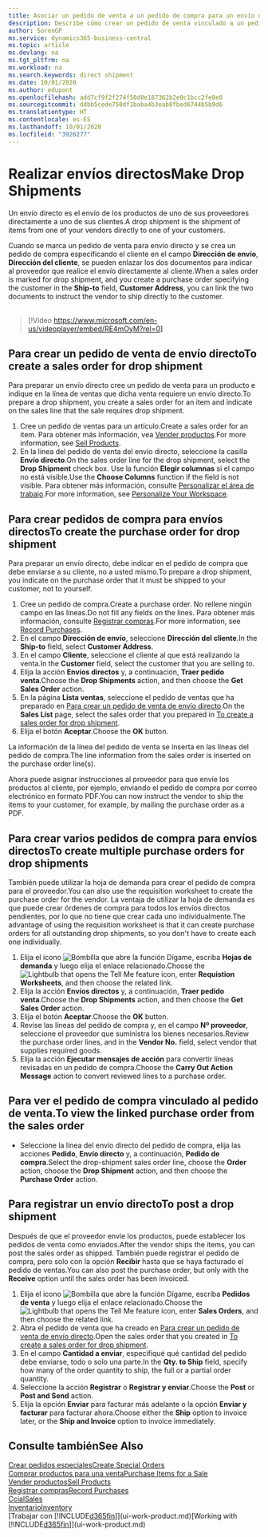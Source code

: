 ```yaml
---
title: Asociar un pedido de venta a un pedido de compra para un envío directo | Documentos de Microsoft
description: Describe cómo crear un pedido de venta vinculado a un pedido de compra para habilitar el envío directo del proveedor al cliente.
author: SorenGP
ms.service: dynamics365-business-central
ms.topic: article
ms.devlang: na
ms.tgt_pltfrm: na
ms.workload: na
ms.search.keywords: direct shipment
ms.date: 10/01/2020
ms.author: edupont
ms.openlocfilehash: add7cf9f2f274f50d0e187362b2e0c1bcc2fe8e0
ms.sourcegitcommit: ddbb5cede750df1baba4b3eab8fbed6744b5b9d6
ms.translationtype: HT
ms.contentlocale: es-ES
ms.lasthandoff: 10/01/2020
ms.locfileid: "3926277"
---
```

# <a name="make-drop-shipments"></a><span data-ttu-id="3b464-103">Realizar envíos directos</span><span class="sxs-lookup"><span data-stu-id="3b464-103">Make Drop Shipments</span></span>

<span data-ttu-id="3b464-104">Un envío directo es el envío de los productos de uno de sus proveedores directamente a uno de sus clientes.</span><span class="sxs-lookup"><span data-stu-id="3b464-104">A drop shipment is the shipment of items from one of your vendors directly to one of your customers.</span></span>

<span data-ttu-id="3b464-105">Cuando se marca un pedido de venta para envío directo y se crea un pedido de compra especificando el cliente en el campo **Dirección de envío**, **Dirección del cliente**, se pueden enlazar los dos documentos para indicar al proveedor que realice el envío directamente al cliente.</span><span class="sxs-lookup"><span data-stu-id="3b464-105">When a sales order is marked for drop shipment, and you create a purchase order specifying the customer in the **Ship-to** field, **Customer Address**, you can link the two documents to instruct the vendor to ship directly to the customer.</span></span>
<br><br>  
  
> [!Video https://www.microsoft.com/en-us/videoplayer/embed/RE4mOyM?rel=0]

## <a name="to-create-a-sales-order-for-drop-shipment"></a><span data-ttu-id="3b464-106">Para crear un pedido de venta de envío directo</span><span class="sxs-lookup"><span data-stu-id="3b464-106">To create a sales order for drop shipment</span></span>

<span data-ttu-id="3b464-107">Para preparar un envío directo cree un pedido de venta para un producto e indique en la línea de ventas que dicha venta requiere un envío directo.</span><span class="sxs-lookup"><span data-stu-id="3b464-107">To prepare a drop shipment, you create a sales order for an item and indicate on the sales line that the sale requires drop shipment.</span></span>

1. <span data-ttu-id="3b464-108">Cree un pedido de ventas para un artículo.</span><span class="sxs-lookup"><span data-stu-id="3b464-108">Create a sales order for an item.</span></span> <span data-ttu-id="3b464-109">Para obtener más información, vea [Vender productos](sales-how-sell-products.md).</span><span class="sxs-lookup"><span data-stu-id="3b464-109">For more information, see [Sell Products](sales-how-sell-products.md).</span></span>
2. <span data-ttu-id="3b464-110">En la línea del pedido de venta del envío directo, seleccione la casilla **Envío directo**.</span><span class="sxs-lookup"><span data-stu-id="3b464-110">On the sales order line for the drop shipment, select the **Drop Shipment** check box.</span></span> <span data-ttu-id="3b464-111">Use la función **Elegir columnas** si el campo no está visible.</span><span class="sxs-lookup"><span data-stu-id="3b464-111">Use the **Choose Columns** function if the field is not visible.</span></span> <span data-ttu-id="3b464-112">Para obtener más información, consulte [Personalizar el área de trabajo](ui-personalization-user.md).</span><span class="sxs-lookup"><span data-stu-id="3b464-112">For more information, see [Personalize Your Workspace](ui-personalization-user.md).</span></span>

## <a name="to-create-the-purchase-order-for-drop-shipment"></a><span data-ttu-id="3b464-113">Para crear pedidos de compra para envíos directos</span><span class="sxs-lookup"><span data-stu-id="3b464-113">To create the purchase order for drop shipment</span></span>

<span data-ttu-id="3b464-114">Para preparar un envío directo, debe indicar en el pedido de compra que debe enviarse a su cliente, no a usted mismo.</span><span class="sxs-lookup"><span data-stu-id="3b464-114">To prepare a drop shipment, you indicate on the purchase order that it must be shipped to your customer, not to yourself.</span></span>

1. <span data-ttu-id="3b464-115">Cree un pedido de compra.</span><span class="sxs-lookup"><span data-stu-id="3b464-115">Create a purchase order.</span></span> <span data-ttu-id="3b464-116">No rellene ningún campo en las líneas.</span><span class="sxs-lookup"><span data-stu-id="3b464-116">Do not fill any fields on the lines.</span></span> <span data-ttu-id="3b464-117">Para obtener más información, consulte [Registrar compras](purchasing-how-record-purchases.md).</span><span class="sxs-lookup"><span data-stu-id="3b464-117">For more information, see [Record Purchases](purchasing-how-record-purchases.md).</span></span>
2. <span data-ttu-id="3b464-118">En el campo **Dirección de envío**, seleccione **Dirección del cliente**.</span><span class="sxs-lookup"><span data-stu-id="3b464-118">In the **Ship-to** field, select **Customer Address**.</span></span>
3. <span data-ttu-id="3b464-119">En el campo **Cliente**, seleccione el cliente al que está realizando la venta.</span><span class="sxs-lookup"><span data-stu-id="3b464-119">In the **Customer** field, select the customer that you are selling to.</span></span>
4. <span data-ttu-id="3b464-120">Elija la acción **Envíos directos** y, a continuación, **Traer pedido venta**.</span><span class="sxs-lookup"><span data-stu-id="3b464-120">Choose the **Drop Shipments** action, and then choose the **Get Sales Order** action.</span></span>
5. <span data-ttu-id="3b464-121">En la página **Lista ventas**, seleccione el pedido de ventas que ha preparado en [Para crear un pedido de venta de envío directo](sales-how-drop-shipment.md#to-create-a-sales-order-for-drop-shipment).</span><span class="sxs-lookup"><span data-stu-id="3b464-121">On the **Sales List** page, select the sales order that you prepared in [To create a sales order for drop shipment](sales-how-drop-shipment.md#to-create-a-sales-order-for-drop-shipment).</span></span>
6. <span data-ttu-id="3b464-122">Elija el botón **Aceptar**.</span><span class="sxs-lookup"><span data-stu-id="3b464-122">Choose the **OK** button.</span></span>

<span data-ttu-id="3b464-123">La información de la línea del pedido de venta se inserta en las líneas del pedido de compra.</span><span class="sxs-lookup"><span data-stu-id="3b464-123">The line information from the sales order is inserted on the purchase order line(s).</span></span>

<span data-ttu-id="3b464-124">Ahora puede asignar instrucciones al proveedor para que envíe los productos al cliente, por ejemplo, enviando el pedido de compra por correo electrónico en formato PDF.</span><span class="sxs-lookup"><span data-stu-id="3b464-124">You can now instruct the vendor to ship the items to your customer, for example, by mailing the purchase order as a PDF.</span></span>     

## <a name="to-create-multiple-purchase-orders-for-drop-shipments"></a><span data-ttu-id="3b464-125">Para crear varios pedidos de compra para envíos directos</span><span class="sxs-lookup"><span data-stu-id="3b464-125">To create multiple purchase orders for drop shipments</span></span>

<span data-ttu-id="3b464-126">También puede utilizar la hoja de demanda para crear el pedido de compra para el proveedor.</span><span class="sxs-lookup"><span data-stu-id="3b464-126">You can also use the requisition worksheet to create the purchase order for the vendor.</span></span> <span data-ttu-id="3b464-127">La ventaja de utilizar la hoja de demanda es que puede crear órdenes de compra para todos los envíos directos pendientes, por lo que no tiene que crear cada uno individualmente.</span><span class="sxs-lookup"><span data-stu-id="3b464-127">The advantage of using the requisition worksheet is that it can create purchase orders for all outstanding drop shipments, so you don't have to create each one individually.</span></span>

1. <span data-ttu-id="3b464-128">Elija el icono ![Bombilla que abre la función Dígame](media/ui-search/search_small.png "Dígame qué desea hacer"), escriba **Hojas de demanda** y luego elija el enlace relacionado.</span><span class="sxs-lookup"><span data-stu-id="3b464-128">Choose the ![Lightbulb that opens the Tell Me feature](media/ui-search/search_small.png "Tell me what you want to do") icon, enter **Requistion Worksheets**, and then choose the related link.</span></span>
2. <span data-ttu-id="3b464-129">Elija la acción **Envíos directos** y, a continuación, **Traer pedido venta**.</span><span class="sxs-lookup"><span data-stu-id="3b464-129">Choose the **Drop Shipments** action, and then choose the **Get Sales Order** action.</span></span>
3. <span data-ttu-id="3b464-130">Elija el botón **Aceptar**.</span><span class="sxs-lookup"><span data-stu-id="3b464-130">Choose the **OK** button.</span></span>
4. <span data-ttu-id="3b464-131">Revise las líneas del pedido de compra y, en el campo **Nº proveedor**, seleccione el proveedor que suministra los bienes necesarios.</span><span class="sxs-lookup"><span data-stu-id="3b464-131">Review the purchase order lines, and in the **Vendor No.** field, select vendor that supplies required goods.</span></span> 
5. <span data-ttu-id="3b464-132">Elija la acción **Ejecutar mensajes de acción** para convertir líneas revisadas en un pedido de compra.</span><span class="sxs-lookup"><span data-stu-id="3b464-132">Choose the **Carry Out Action Message** action to convert reviewed lines to a purchase order.</span></span>

## <a name="to-view-the-linked-purchase-order-from-the-sales-order"></a><span data-ttu-id="3b464-133">Para ver el pedido de compra vinculado al pedido de venta.</span><span class="sxs-lookup"><span data-stu-id="3b464-133">To view the linked purchase order from the sales order</span></span>

* <span data-ttu-id="3b464-134">Seleccione la línea del envío directo del pedido de compra, elija las acciones **Pedido**, **Envío directo** y, a continuación, **Pedido de compra**.</span><span class="sxs-lookup"><span data-stu-id="3b464-134">Select the drop-shipment sales order line, choose the **Order** action, choose the **Drop Shipment** action, and then choose the **Purchase Order** action.</span></span>

## <a name="to-post-a-drop-shipment"></a><span data-ttu-id="3b464-135">Para registrar un envío directo</span><span class="sxs-lookup"><span data-stu-id="3b464-135">To post a drop shipment</span></span>

<span data-ttu-id="3b464-136">Después de que el proveedor envíe los productos, puede establecer los pedidos de venta como enviados.</span><span class="sxs-lookup"><span data-stu-id="3b464-136">After the vendor ships the items, you can post the sales order as shipped.</span></span> <span data-ttu-id="3b464-137">También puede registrar el pedido de compra, pero solo con la opción **Recibir** hasta que se haya facturado el pedido de ventas.</span><span class="sxs-lookup"><span data-stu-id="3b464-137">You can also post the purchase order, but only with the **Receive** option until the sales order has been invoiced.</span></span>

1. <span data-ttu-id="3b464-138">Elija el icono ![Bombilla que abre la función Dígame](media/ui-search/search_small.png "Dígame qué desea hacer"), escriba **Pedidos de venta** y luego elija el enlace relacionado.</span><span class="sxs-lookup"><span data-stu-id="3b464-138">Choose the ![Lightbulb that opens the Tell Me feature](media/ui-search/search_small.png "Tell me what you want to do") icon, enter **Sales Orders**, and then choose the related link.</span></span>
2. <span data-ttu-id="3b464-139">Abra el pedido de venta que ha creado en [Para crear un pedido de venta de envío directo](#to-create-a-sales-order-for-drop-shipment).</span><span class="sxs-lookup"><span data-stu-id="3b464-139">Open the sales order that you created in [To create a sales order for drop shipment](#to-create-a-sales-order-for-drop-shipment).</span></span>
3. <span data-ttu-id="3b464-140">En el campo **Cantidad a enviar**, especifiqué qué cantidad del pedido debe enviarse, todo o solo una parte.</span><span class="sxs-lookup"><span data-stu-id="3b464-140">In the **Qty. to Ship** field, specify how many of the order quantity to ship, the full or a partial order quantity.</span></span>
4. <span data-ttu-id="3b464-141">Seleccione la acción **Registrar** o **Registrar y enviar**.</span><span class="sxs-lookup"><span data-stu-id="3b464-141">Choose the **Post** or **Post and Send** action.</span></span>
5. <span data-ttu-id="3b464-142">Elija la opción **Enviar** para facturar más adelante o la opción **Enviar y facturar** para facturar ahora.</span><span class="sxs-lookup"><span data-stu-id="3b464-142">Choose either the **Ship** option to invoice later, or the **Ship and Invoice** option to invoice immediately.</span></span>

## <a name="see-also"></a><span data-ttu-id="3b464-143">Consulte también</span><span class="sxs-lookup"><span data-stu-id="3b464-143">See Also</span></span>

[<span data-ttu-id="3b464-144">Crear pedidos especiales</span><span class="sxs-lookup"><span data-stu-id="3b464-144">Create Special Orders</span></span>](sales-how-to-create-special-orders.md)  
[<span data-ttu-id="3b464-145">Comprar productos para una venta</span><span class="sxs-lookup"><span data-stu-id="3b464-145">Purchase Items for a Sale</span></span>](purchasing-how-purchase-products-sale.md)  
[<span data-ttu-id="3b464-146">Vender productos</span><span class="sxs-lookup"><span data-stu-id="3b464-146">Sell Products</span></span>](sales-how-sell-products.md)  
[<span data-ttu-id="3b464-147">Registrar compras</span><span class="sxs-lookup"><span data-stu-id="3b464-147">Record Purchases</span></span>](purchasing-how-record-purchases.md)  
[<span data-ttu-id="3b464-148">Ccial</span><span class="sxs-lookup"><span data-stu-id="3b464-148">Sales</span></span>](sales-manage-sales.md)  
[<span data-ttu-id="3b464-149">Inventario</span><span class="sxs-lookup"><span data-stu-id="3b464-149">Inventory</span></span>](inventory-manage-inventory.md)  
<span data-ttu-id="3b464-150">[Trabajar con [!INCLUDE[d365fin](includes/d365fin_md.md)]](ui-work-product.md)</span><span class="sxs-lookup"><span data-stu-id="3b464-150">[Working with [!INCLUDE[d365fin](includes/d365fin_md.md)]](ui-work-product.md)</span></span>
